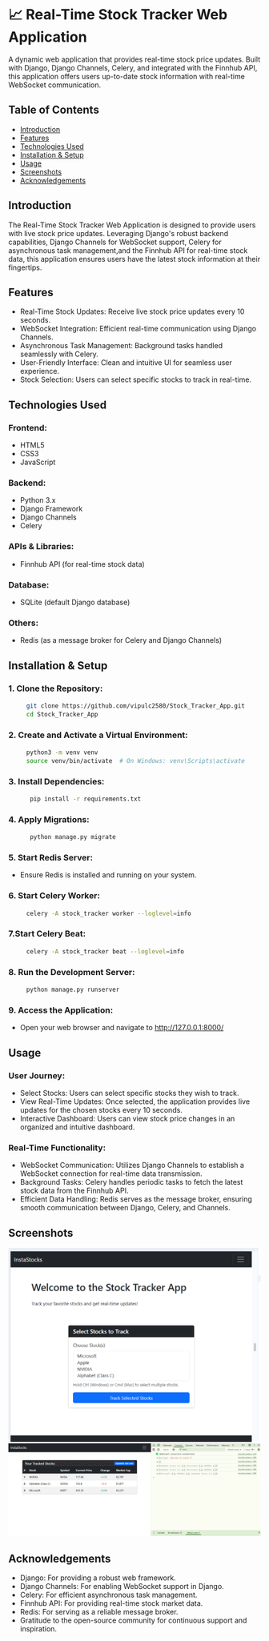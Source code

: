 # 📈 Real-Time Stock Tracker Web Application
  A dynamic web application that provides real-time stock price updates. Built with Django, Django Channels, Celery, and integrated with the Finnhub API, 
  this application offers users up-to-date stock information with real-time WebSocket communication.

## Table of Contents
- [Introduction](#introduction)
- [Features](#features)
- [Technologies Used](#technologies-used)
- [Installation & Setup](#installation--setup)
- [Usage](#usage)
- [Screenshots](#screenshots)
- [Acknowledgements](#acknowledgements)

## Introduction
The Real-Time Stock Tracker Web Application is designed to provide users with live stock price updates. Leveraging Django's robust backend capabilities,
Django Channels for WebSocket support, Celery for asynchronous task management,and the Finnhub API for real-time stock data, this application ensures users have the latest stock information at their fingertips.

## Features
  - Real-Time Stock Updates: Receive live stock price updates every 10 seconds.
  - WebSocket Integration: Efficient real-time communication using Django Channels.
  - Asynchronous Task Management: Background tasks handled seamlessly with Celery.
  - User-Friendly Interface: Clean and intuitive UI for seamless user experience.
  - Stock Selection: Users can select specific stocks to track in real-time.

## Technologies Used
  ### Frontend:
   - HTML5
   -  CSS3
   - JavaScript
  ### Backend:
   - Python 3.x
   - Django Framework
   - Django Channels
   - Celery
  ### APIs & Libraries:
   - Finnhub API (for real-time stock data)
  ### Database:
   - SQLite (default Django database)
  ### Others:
   - Redis (as a message broker for Celery and Django Channels)

## Installation & Setup
 ### 1. Clone the Repository:
   ```bash
        git clone https://github.com/vipulc2580/Stock_Tracker_App.git
        cd Stock_Tracker_App
  ```

### 2. Create and Activate a Virtual Environment:
   ```bash
        python3 -m venv venv
        source venv/bin/activate  # On Windows: venv\Scripts\activate
  ```

### 3. Install Dependencies:
  ```bash
        pip install -r requirements.txt
  ```

### 4. Apply Migrations:
  ```bash
        python manage.py migrate
  ```

### 5. Start Redis Server:
  - Ensure Redis is installed and running on your system.

### 6. Start Celery Worker:
  ``` bash
       celery -A stock_tracker worker --loglevel=info
  ```
### 7.Start Celery Beat:
  ```bash
       celery -A stock_tracker beat --loglevel=info
  ```
### 8. Run the Development Server:
  ```bash
       python manage.py runserver
  ```

### 9. Access the Application:
 - Open your web browser and navigate to http://127.0.0.1:8000/

## Usage
### User Journey:
- Select Stocks: Users can select specific stocks they wish to track.
- View Real-Time Updates: Once selected, the application provides live updates for the chosen stocks every 10 seconds.
- Interactive Dashboard: Users can view stock price changes in an organized and intuitive dashboard.

### Real-Time Functionality:
- WebSocket Communication: Utilizes Django Channels to establish a WebSocket connection for real-time data transmission.
- Background Tasks: Celery handles periodic tasks to fetch the latest stock data from the Finnhub API.
- Efficient Data Handling: Redis serves as the message broker, ensuring smooth communication between Django, Celery, and Channels.

## Screenshots
![InstaStock Banner Home](https://github.com/vipulc2580/Stock_Tracker_App/blob/main/screenshots/screenshot1.png)
![InstaStock Banner Track](https://github.com/vipulc2580/Stock_Tracker_App/blob/main/screenshots/screenshot2.png)


## Acknowledgements
- Django: For providing a robust web framework.
- Django Channels: For enabling WebSocket support in Django.
- Celery: For efficient asynchronous task management.
- Finnhub API: For providing real-time stock market data.
- Redis: For serving as a reliable message broker.
- Gratitude to the open-source community for continuous support and inspiration.

